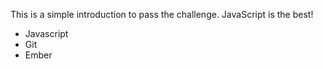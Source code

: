 This is a simple introduction to pass the challenge.
JavaScript is the best!

* Javascript
* Git
* Ember

